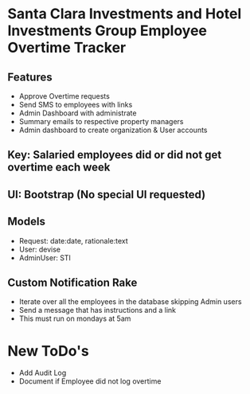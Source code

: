 # Santa Clara Investments and Hotel Investments Group Employee Overtime Tracker

## Features
- Approve Overtime requests
- Send SMS to employees with links
- Admin Dashboard with administrate
- Summary emails to respective property managers
- Admin dashboard to create organization & User accounts

## Key: Salaried employees did or did not get overtime each week

## UI: Bootstrap (No special UI requested)
## Models
- Request: date:date, rationale:text
- User: devise
- AdminUser: STI

## Custom Notification Rake
- Iterate over all the employees in the database skipping Admin users
- Send a message that has instructions and a link
- This must run on mondays at 5am

# New ToDo's
- Add Audit Log
- Document if Employee did not log overtime
